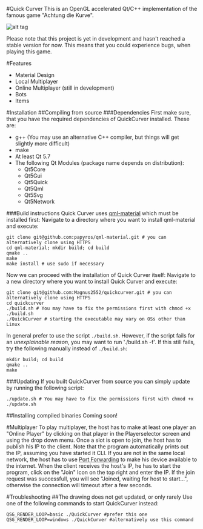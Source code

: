 #Quick Curver
This is an OpenGL accelerated Qt/C++ implementation of the famous game "Achtung die Kurve".

![alt tag](http://i.imgur.com/IGa3NwA.png)

Please note that this project is yet in development and hasn't reached a stable version for now. This means that you could experience bugs, when playing this game.

#Features
* Material Design
* Local Multiplayer
* Online Multiplayer (still in development)
* Bots
* Items


#Installation
##Compiling from source
###Dependencies
First make sure, that you have the required dependencies of QuickCurver installed. These are:

* g++ (You may use an alternative C++ compiler, but things will get slightly more difficult)
* make
* At least Qt 5.7
* The following Qt Modules (package name depends on distribution):
	- Qt5Core
	- Qt5Gui
	- Qt5Quick
	- Qt5Qml
	- Qt5Svg
	- Qt5Network

###Build instructions
Quick Curver uses [qml-material](https://github.com/papyros/qml-material) which must be installed first:
Navigate to a directory where you want to install qml-material and execute:
```{r, engine='bash', count_lines}
git clone git@github.com:papyros/qml-material.git # you can alternatively clone using HTTPS
cd qml-material; mkdir build; cd build
qmake ..
make
make install # use sudo if necessary
```
Now we can proceed with the installation of Quick Curver itself:
Navigate to a new directory where you want to install Quick Curver and execute:
```{r, engine='bash', count_lines}
git clone git@github.com:Magnus2552/quickcurver.git # you can alternatively clone using HTTPS
cd quickcurver
./build.sh # You may have to fix the permissions first with chmod +x ./build.sh
./QuickCurver # starting the executable may vary on OSs other than Linux
```

In general prefer to use the script `./build.sh`. However, if the script fails for an *unexplainable reason*, you may want to run './build.sh -f'. If this still fails, try the following manually instead of `./build.sh`:
```{r, engine='bash', count_lines}
mkdir build; cd build
qmake ..
make
```

###Updating
If you built QuickCurver from source you can simply update by running the following script:
```{r, engine='bash', count_lines}
./update.sh # You may have to fix the permissions first with chmod +x ./update.sh
```

##Installing compiled binaries
Coming soon!

#Multiplayer
To play multiplayer, the host has to make at least one player an "Online Player" by clicking on that player in the Playerselector screen and using the drop down menu. Once a slot is open to join, the host has to publish his IP to the client. Note that the program automatically prints out the IP, assuming you have started it CLI. If you are not in the same local network, the host has to use [Port Forwarding](https://en.wikipedia.org/wiki/Port_forwarding) to make his device available to the internet. When the client receives the host's IP, he has to start the program, click on the "Join" Icon on the top right and enter the IP. If the join request was successfull, you will see "Joined, waiting for host to start...", otherwise the connection will timeout after a few seconds.

#Troubleshooting
##The drawing does not get updated, or only rarely
Use one of the following commands to start QuickCurver instead:
```{r, engine='bash', count_lines}
QSG_RENDER_LOOP=basic ./QuickCurver #prefer this one
QSG_RENDER_LOOP=windows ./QuickCurver #alternatively use this command
```

